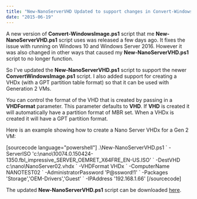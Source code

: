 ```yaml
---
title: "New-NanoServerVHD Updated to support changes in Convert-WindowsImage"
date: "2015-06-19"
---
```


A new version of **Convert-WindowsImage.ps1** script that me **New-NanoServerVHD.ps1** script uses was released a few days ago. It fixes the issue with running on Windows 10 and Windows Server 2016. However it was also changed in other ways that caused my **New-NanoServerVHD.ps1** script to no longer function.

So I've updated the **New-NanoServerVHD.ps1** script to support the newer **ConvertWindowsImage.ps1** script. I also added support for creating a VHDx (with a GPT partition table format) so that it can be used with Generation 2 VMs.

You can control the format of the VHD that is created by passing in a **VHDFormat** parameter. This parameter defaults to **VHD**. If **VHD** is created it will automatically have a partition format of MBR set. When a VHDx is created it will have a GPT partition format.

Here is an example showing how to create a Nano Server VHDx for a Gen 2 VM:

\[sourcecode language="powershell"\] .\\New-NanoServerVHD.ps1 \` -ServerISO 'c:\\nano\\10074.0.150424-1350.fbl\_impressive\_SERVER\_OEMRET\_X64FRE\_EN-US.ISO' \` -DestVHD c:\\nano\\NanoServer02.vhdx \` -VHDFormat VHDx \` -ComputerName NANOTEST02 \` -AdministratorPassword 'P@ssword!1' \` -Packages 'Storage','OEM-Drivers','Guest' \` -IPAddress '192.168.1.66' \[/sourcecode\]

The updated **New-NanoServerVHD.ps1** script can be downloaded [here](https://gallery.technet.microsoft.com/scriptcenter/Create-a-New-Nano-Server-61f674f1).
